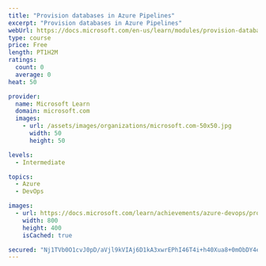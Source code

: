 ```yaml
---
title: "Provision databases in Azure Pipelines"
excerpt: "Provision databases in Azure Pipelines"
webUrl: https://docs.microsoft.com/en-us/learn/modules/provision-database-azure-pipelines/
type: course
price: Free
length: PT1H2M
ratings:
  count: 0
  average: 0
heat: 50

provider:
  name: Microsoft Learn
  domain: microsoft.com
  images:
    - url: /assets/images/organizations/microsoft.com-50x50.jpg
      width: 50
      height: 50

levels:
  - Intermediate

topics:
  - Azure
  - DevOps

images:
  - url: https://docs.microsoft.com/learn/achievements/azure-devops/provision-database-azure-pipelines-social.png
    width: 800
    height: 400
    isCached: true

secured: "Nj1TVb0O1cvJ0pD/aVjl9kVIAj6D1kA3xwrEPhI46T4i+h40Xua8+0mObDY4e4pmK4e1AMWRqpd4AihPlVi2JRGJJfuU6B7xkyV9dn0zbKWg3YHE9DAPzsaaaAAA8fQLgEYvDGDw63Sa7wCFMzBFEzpCW7fdHuoAMKmq9arb2u1wPm6hOKsj4dvrdmK0YGfYdZ1Hnvtpw72YG/sdVTRIKiVv6berAaqQsfpAob7fmV83M3C8bS4uILdTNF+syGC5jTllVVYWQ2EiyHQjCdyvSPAUt6go/JERT4v8rEdcVnuiDi5HTGA+3XZnfLhtaQYc6lGLOzZaz7YXwsAG2z6SX0Qc0wN70HjG/CLM9B1r4ndAdrnUSrXcuOKdbMb7RdkmPI1vgo5SjB0jQhKN/uXVXBnSLSX1CuePoK3RtjbQGoU=;I+DTct8nq7lnmTbs8fwpoA=="
---
```



